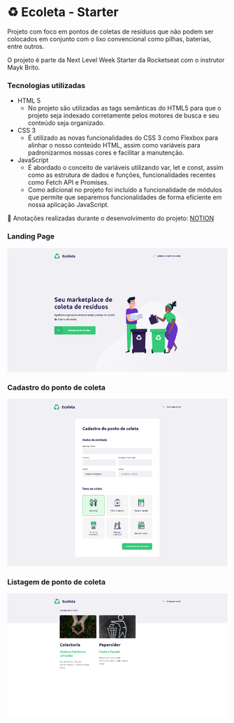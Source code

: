 # ♻ Ecoleta - Starter

Projeto com foco em pontos de coletas de resíduos que não podem ser colocados em conjunto com o lixo convencional como pilhas, baterias, entre outros.

O projeto é parte da Next Level Week Starter da Rocketseat com o instrutor Mayk Brito.

### Tecnologias utilizadas

- HTML 5
  - No projeto são utilizadas as tags semânticas do HTML5 para que o projeto seja indexado corretamente pelos motores de busca e seu conteúdo seja organizado.
 - CSS 3
   - É utilizado as novas funcionalidades do CSS 3 como Flexbox para alinhar o nosso conteúdo HTML, assim como variáveis para padronizarmos nossas cores e facilitar a manutenção.
 - JavaScript
   - É abordado o conceito de variáveis utilizando var, let e const, assim como as estrutura de dados e funções, funcionalidades recentes como Fetch API e Promises.
   - Como adicional no projeto foi incluído a funcionalidade de módulos que permite que separemos funcionalidades de forma eficiente em nossa aplicação JavaScript.
   
📝  Anotações realizadas durante o desenvolvimento do projeto: [NOTION](https://www.notion.so/Ecoleta-Starter-2cbce81f97e14dca9bd544beee03e5d3)

### Landing Page
[![LANDING PAGE](https://raw.githubusercontent.com/Andre-ti-dev/next-level-week-starter/484ce098d70545009949fb6ce88c788ea2b16462/screenshots/day-1.PNG)]()

### Cadastro do ponto de coleta
[![CADASTRO DO PONTO DE COLETA](https://raw.githubusercontent.com/Andre-ti-dev/next-level-week-starter/master/screenshots/day3-2.png)]()

### Listagem de ponto de coleta
[![LISTAGEM DE PONTO DE COLETA](https://raw.githubusercontent.com/Andre-ti-dev/next-level-week-starter/master/screenshots/day3-3.png)]()
